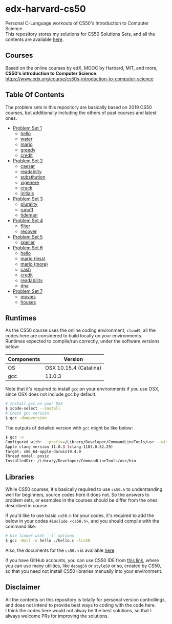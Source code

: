 # edx-harvard-cs50

Personal C-Language workouts of CS50's Introduction to Computer Science.  
This repository stores my solutions for CS50 Solutions Sets, and all the contents are available [here](https://cs50.harvard.edu/x/2019/).  

## Courses

Based on the online courses by edX, MOOC by Harbard, MIT, and more, **CS50's introduction to Computer Science**.  
<https://www.edx.org/course/cs50s-introduction-to-computer-science>

## Table Of Contents

The problem sets in this repository are basically based on 2019 CS50 courses, but additionally including the others of past courses and latest ones.  

- [Problem Set 1](https://github.com/hwakabh/edx-harvard-cs50/tree/master/week1/)
  - [hello](https://github.com/hwakabh/edx-harvard-cs50/tree/master/week1/psets/hello/)
  - [water](https://github.com/hwakabh/edx-harvard-cs50/tree/master/week1/psets/water/)
  - [mario](https://github.com/hwakabh/edx-harvard-cs50/tree/master/week1/psets/mario/)
  - [greedy](https://github.com/hwakabh/edx-harvard-cs50/tree/master/week1/psets/greedy/)
  - [credit](https://github.com/hwakabh/edx-harvard-cs50/tree/master/week1/psets/credit/)
- [Problem Set 2](https://github.com/hwakabh/edx-harvard-cs50/tree/master/week2)
  - [caesar](https://github.com/hwakabh/edx-harvard-cs50/tree/master/week2/psets/caesar)
  - [readablity](https://github.com/hwakabh/edx-harvard-cs50/tree/master/week2/psets/readability)
  - [substitution](https://github.com/hwakabh/edx-harvard-cs50/tree/master/week2/psets/substitution)
  - [vigenere](https://github.com/hwakabh/edx-harvard-cs50/tree/master/week2/psets/vigenere)
  - [crack](https://github.com/hwakabh/edx-harvard-cs50/tree/master/week2/psets/crack)
  - [initials](https://github.com/hwakabh/edx-harvard-cs50/tree/master/week2/psets/initials)
- [Problem Set 3](https://github.com/hwakabh/edx-harvard-cs50/tree/master/week3/)
  - [plurality](https://github.com/hwakabh/edx-harvard-cs50/tree/master/week3/psets/plurality)
  - [runoff](https://github.com/hwakabh/edx-harvard-cs50/tree/master/week3/psets/runoff)
  - [tideman](https://github.com/hwakabh/edx-harvard-cs50/tree/master/week3/psets/tideman)
- [Problem Set 4](https://github.com/hwakabh/edx-harvard-cs50/tree/master/week4/)
  - [fliter](https://github.com/hwakabh/edx-harvard-cs50/tree/master/week4/psets/filter)
  - [recover](https://github.com/hwakabh/edx-harvard-cs50/tree/master/week4/psets/recover)
- [Problem Set 5](https://github.com/hwakabh/edx-harvard-cs50/tree/master/week5/)
  - [speller](https://github.com/hwakabh/edx-harvard-cs50/tree/master/week5/psets/speller)
- [Problem Set 6](https://github.com/hwakabh/edx-harvard-cs50/tree/master/week6/)
  - [hello](https://github.com/hwakabh/edx-harvard-cs50/tree/master/week6/psets/hello)
  - [mario (less)](https://github.com/hwakabh/edx-harvard-cs50/tree/master/week6/psets/mario/less)
  - [mario (more)](https://github.com/hwakabh/edx-harvard-cs50/tree/master/week6/psets/mario/more)
  - [cash](https://github.com/hwakabh/edx-harvard-cs50/tree/master/week6/psets/cash)
  - [credit](https://github.com/hwakabh/edx-harvard-cs50/tree/master/week6/psets/credit)
  - [readability](https://github.com/hwakabh/edx-harvard-cs50/tree/master/week6/psets/readability)
  - [dna](https://github.com/hwakabh/edx-harvard-cs50/tree/master/week6/psets/dna)
- [Problem Set 7](https://github.com/hwakabh/edx-harvard-cs50/tree/master/week7/)
  - [movies](https://github.com/hwakabh/edx-harvard-cs50/tree/master/week7/psets/movies)
  - [houses](https://github.com/hwakabh/edx-harvard-cs50/tree/master/week7/psets/houses)

## Runtimes

As the CS50 course uses the online coding environment, `cloud9`, all the codes here are considered to build locally on your environments.  
Runtimes expected to compile/run correctly, under the software versions below:  

| Components | Version |
| --- | --- |
| OS | OSX 10.15.4 (Catalina) |
| gcc | 11.0.3 |

Note that it's required to install `gcc` on your environments if you use OSX, since OSX does not include gcc by default.  

```bash
# Install gcc on your OSX
$ xcode-select --install
# Check gcc version
$ gcc -dumpversion
```

The outputs of detailed version with `gcc` might be like below:  

```bash
$ gcc -v
Configured with: --prefix=/Library/Developer/CommandLineTools/usr --with-gxx-include-dir=/Library/Developer/CommandLineTools/SDKs/MacOSX.sdk/usr/include/c++/4.2.1
Apple clang version 11.0.3 (clang-1103.0.32.29)
Target: x86_64-apple-darwin19.4.0
Thread model: posix
InstalledDir: /Library/Developer/CommandLineTools/usr/bin
```

## Libraries

While CS50 courses, it's basically required to use `cs50.h` to understanding well for beginners, source codes here it does not. So the answers to problem sets, or examples in the courses should be differ from the ones described in course.  

If you'd like to use basic `cs50.h` for your codes, it's required to add the below in your codes `#include <cs50.h>`, and you should compile with the command like:

```bash
# Use linker with `-l` options
$ gcc -Wall -o hello ./hello.c -lcs50
```

Also, the documents for the `cs50.h` is available [here](https://man.cs50.io/).  

If you have GitHub accounts, you can use CS50 IDE from [this link](https://ide.cs50.io), where you can use many utilities, like `debug50` or `style50` or so, created by CS50, so that you need not install CS50 libraries manually into your environment.  

## Disclaimer

All the contents on this repository is totally for personal version controllings, and does not intend to provide best ways to coding with the code here.  
I think the codes here would not alway be the best solutions, so that I always welcome PRs for improving the solutions.  

